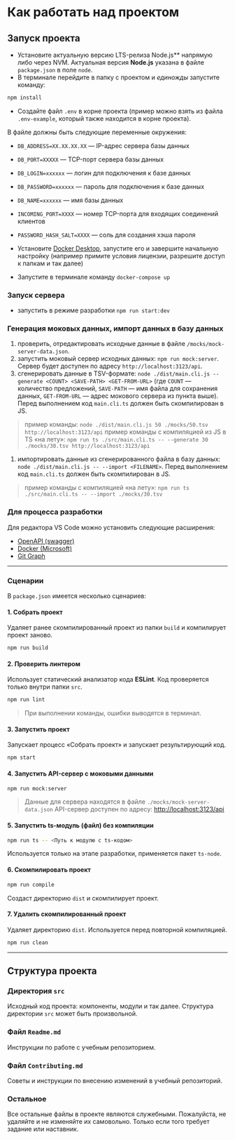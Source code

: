 # Как работать над проектом

## Запуск проекта

- Установите актуальную версию LTS-релиза Node.js** напрямую либо через NVM. Актуальная версия **Node.js** указана в файле `package.json` в поле `node`.
- В терминале перейдите в папку с проектом и _единожды_ запустите команду:

```bash
npm install
```

- Создайте файл `.env` в корне проекта (пример можно взять из файла `.env-example`, который также находится в корне проекта).

В файле должны быть следующие переменные окружения:

  - `DB_ADDRESS=XX.XX.XX.XX` — IP-адрес сервера базы данных
  - `DB_PORT=XXXXX` — TCP-порт сервера базы данных
  - `DB_LOGIN=xxxxxx` — логин для подключения к базе данных
  - `DB_PASSWORD=xxxxxx` — пароль для подключения к базе данных
  - `DB_NAME=xxxxxx` — имя базы данных
  - `INCOMING_PORT=XXXX` — номер TCP-порта для входящих соединений клиентов
  - `PASSWORD_HASH_SALT=XXXX` — соль для создания хэша пароля

- Установите [Docker Desktop](https://docs.docker.com/desktop/), запустите его и завершите начальную настройку (например примите условия лицензии, разрешите доступ к папкам и так далее)
- Запустите в терминале команду `docker-compose up`

### Запуск сервера

- запустить в режиме разработки `npm run start:dev`

### Генерация моковых данных, импорт данных в базу данных

1. проверить, отредактировать исходные данные в файле `/mocks/mock-server-data.json`.
1. запустить моковый сервер исходных данных: `npm run mock:server`. Сервер будет доступен по адресу `http://localhost:3123/api`.
1. сгенерировать данные в TSV-формате: `node ./dist/main.cli.js --generate <COUNT> <SAVE-PATH> <GET-FROM-URL>` (где `COUNT` — количество предложений, `SAVE-PATH` — имя файла для сохранения данных, `GET-FROM-URL` — адрес мокового сервера из пункта выше). Перед выполнением код `main.cli.ts` должен быть скомпилирован в JS.
> пример команды: `node ./dist/main.cli.js 50 ./mocks/50.tsv http://localhost:3123/api`
> пример команды с компиляцией из JS в TS «на лету»: `npm run ts ./src/main.cli.ts -- --generate 30 ./mocks/30.tsv http://localhost:3123/api`

1. импортировать данные из сгенерированного файла в базу данных: `node ./dist/main.cli.js -- --import <FILENAME>`. Перед выполнением код `main.cli.ts` должен быть скомпилирован в JS.
> пример команды с компиляцией «на лету»: `npm run ts ./src/main.cli.ts -- --import ./mocks/30.tsv`

### Для процесса разработки

Для редактора VS Code можно установить следующие расширения:

- [OpenAPI (swagger)](https://marketplace.visualstudio.com/items?itemName=42Crunch.vscode-openapi)
- [Docker (Microsoft)](https://github.com/microsoft/vscode-docker)
- [Git Graph](https://github.com/mhutchie/vscode-git-graph)

---

### Сценарии

В `package.json` имеется несколько сценариев:

#### 1. Собрать проект

Удаляет ранее скомпилированный проект из папки `build` и компилирует проект заново.

```bash
npm run build
```

#### 2. Проверить линтером

Использует статический анализатор кода **ESLint**. Код проверяется только внутри папки `src`.

```bash
npm run lint
```

> При выполнении команды, ошибки выводятся в терминал.


#### 3. Запустить проект
Запускает процесс «Собрать проект» и запускает результирующий код.

```bash
npm start
```

#### 4. Запустить API-сервер с моковыми данными

```bash
npm run mock:server
```

> Данные для сервера находятся в файле `./mocks/mock-server-data.json`
> API-сервер доступен по адресу: [http://localhost:3123/api](http://localhost:3123/api)

#### 5. Запустить ts-модуль (файл) без компиляции

```bash
npm run ts -- <Путь к модулю с ts-кодом>
```

Используется только на этапе разработки, применяется пакет `ts-node`.

#### 6. Скомпилировать проект

```bash
npm run compile
```

Создаст директорию `dist` и скомпилирует проект.

#### 7. Удалить скомпилированный проект

Удаляет директорию `dist`. Используется перед повторной компиляцией.

```bash
npm run clean
```

---

## Структура проекта

### Директория `src`

Исходный код проекта: компоненты, модули и так далее. Структура директории `src` может быть произвольной.

### Файл `Readme.md`

Инструкции по работе с учебным репозиторием.

### Файл `Contributing.md`

Советы и инструкции по внесению изменений в учебный репозиторий.

### Остальное

Все остальные файлы в проекте являются служебными. Пожалуйста, не удаляйте и не изменяйте их самовольно. Только если того требует задание или наставник.
